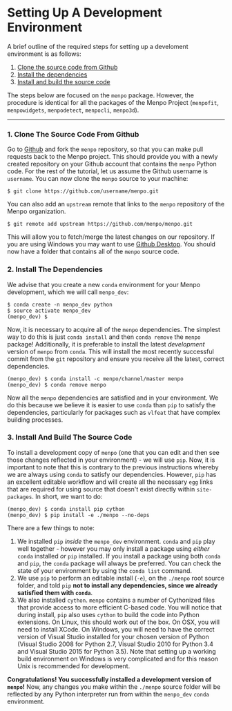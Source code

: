 Setting Up A Development Environment
====================================
A brief outline of the required steps for setting up a develoment environment is as follows:

  1. [Clone the source code from Github](#clone)
  2. [Install the dependencies](#dependencies)
  3. [Install and build the source code](#install)

The steps below are focused on the `menpo` package. However, the procedure is identical
for all the packages of the Menpo Project (`menpofit`,
`menpowidgets`, `menpodetect`, `menpocli`, `menpo3d`).

---------------------------------------

### <a name="clone"></a>1. Clone The Source Code From Github
Go to [Github](https://github.com/menpo/menpo) and fork the `menpo` repository,
so that you can make pull requests back to the Menpo project.
This should provide you with a newly created repository on your Github
account that contains the `menpo` Python code. For the rest of the tutorial,
let us assume the Github username is ``username``. You can now clone the `menpo`
source to your machine:
```
$ git clone https://github.com/username/menpo.git
```
You can also add an `upstream` remote that links to the `menpo` repository of the Menpo organization.
```
$ git remote add upstream https://github.com/menpo/menpo.git
```
This will allow you to fetch/merge the latest changes on our repository.
If you are using Windows you may want to use [Github Desktop](https://desktop.github.com/).
You should now have a folder that contains all of the `menpo` source code.


### <a name="dependencies"></a>2. Install The Dependencies
We advise that you create a new `conda` environment for your Menpo development,
which we will call ``menpo_dev``:
```
$ conda create -n menpo_dev python
$ source activate menpo_dev
(menpo_dev) $
```  
Now, it is necessary to acquire all of the `menpo` dependencies. The simplest way to do
this is just ``conda install`` and then ``conda remove`` the `menpo` package!
Additionally, it is preferable to install the latest *development* version of `menpo`
from `conda`. This will install the most recently successful commit from the `git`
repository and ensure you receive all the latest, correct dependencies.
```
(menpo_dev) $ conda install -c menpo/channel/master menpo
(menpo_dev) $ conda remove menpo
```
Now all the `menpo` dependencies are satisfied and in your environment. We do
this because we believe it is easier to use `conda` than `pip` to satisfy the dependencies,
particularly for packages such as ``vlfeat`` that have complex building processes.


### <a name="install"></a>3. Install And Build The Source Code
To install a development copy of `menpo` (one that you can edit and then see those
changes reflected in your environment) - we will use `pip`. Now, it is important
to note that this is contrary to the previous instructions whereby we are always using `conda`
to satisfy our dependencies. However, `pip` has an excellent editable workflow and
will create all the necessary ``egg`` links that are required for using source that
doesn't exist directly within ``site-packages``. In short, we want to do:
```
(menpo_dev) $ conda install pip cython
(menpo_dev) $ pip install -e ./menpo --no-deps
```  
There are a few things to note:

  1. We installed `pip` *inside* the ``menpo_dev`` environment. `conda` and `pip` play well
  together - however you may only install a package using *either* `conda` installed *or* `pip` installed.
  If you install a package using both `conda` and `pip`, the `conda` package will always be preferred.
  You can check the state of your environment by using the ``conda list`` command.
  2. We use `pip` to perform an editable install (``-e``), on the ``./menpo`` root source folder,
  and told `pip` **not to install any dependencies, since we already satisfied them with `conda`**.
  3. We also installed `cython`. `menpo` contains a number of Cythonized files that provide
  access to more efficient C-based code. You will notice that during install, `pip` also uses `cython`
  to build the code into Python extensions. On Linux, this should work out of the box. On OSX,
  you will need to install XCode. On Windows, you will need to have the correct version of
  Visual Studio installed for your chosen version of Python (Visual Studio 2008 for Python 2.7,
  Visual Studio 2010 for Python 3.4 and Visual Studio 2015 for Python 3.5). Note that
  setting up a working build environment on Windows is very complicated and
  for this reason Unix is recommended for development.

**Congratulations! You successfully installed a development version of `menpo`!**
Now, any changes you make within the `./menpo` source folder will be reflected by any Python
interpreter run from within the ``menpo_dev`` `conda` environment.
